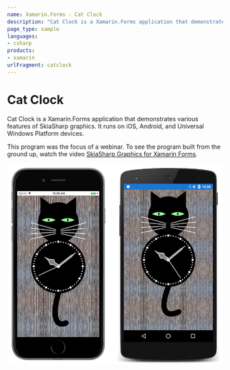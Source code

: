 ```yaml
---
name: Xamarin.Forms - Cat Clock
description: "Cat Clock is a Xamarin.Forms application that demonstrates various features of SkiaSharp graphics. It runs on iOS, Android, and UWP #skiasharp"
page_type: sample
languages:
- csharp
products:
- xamarin
urlFragment: catclock
---
```

# Cat Clock

Cat Clock is a Xamarin.Forms application that demonstrates various features of SkiaSharp graphics. It runs on iOS, Android, and Universal Windows Platform devices.

This program was the focus of a webinar. To see the program built from the ground up, watch the video [SkiaSharp Graphics for Xamarin Forms](https://www.youtube.com/watch?v=fF0tzA6wUhA).

![Cat Clock application screenshot](Screenshots/01CatClock.png "Cat Clock application screenshot")

